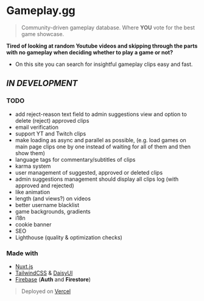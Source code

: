 # Gameplay.gg

> Community-driven gameplay database. Where **YOU** vote for the best game showcase.

**Tired of looking at random Youtube videos and skipping through the parts with no gameplay when deciding whether to play a game or not?** 
- On this site you can search for insightful gameplay clips easy and fast.

## *IN DEVELOPMENT*

### TODO
- add reject-reason text field to admin suggestions view and option to delete (reject) approved clips
- email verification
- support YT and Twitch clips
- make loading as async and parallel as possible, (e.g. load games on main page clips one by one instead of waiting for all of them and then show them)
- language tags for commentary/subtitles of clips
- karma system
- user management of suggested, approved or deleted clips
- admin suggestions management should display all clips log (with approved and rejected)
- like animation
- length (and views?) on videos
- better username blacklist
- game backgrounds, gradients
- i18n
- cookie banner
- SEO
- Lighthouse (quality & optimization checks)

### Made with
- [Nuxt.js](https://nuxt.com/)
- [TailwindCSS](https://tailwindcss.com/) & [DaisyUI](https://daisyui.com/)
- [Firebase](https://firebase.google.com/) (**Auth** and **Firestore**)

> Deployed on [Vercel](https://vercel.com/)